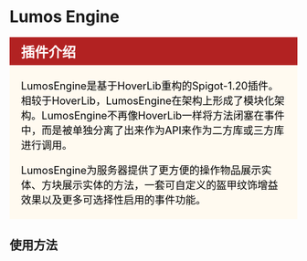 # Lumos Engine

<div style="background:#B22222;color:#fff;padding:7px 20px;font-weight:bold;font-size:24px">
插件介绍
</div>
<div style="padding: 4px 20px;background: #FFFAF0;">
<p style="color:#000;font-size:18px;">LumosEngine是基于HoverLib重构的Spigot-1.20插件。相较于HoverLib，LumosEngine在架构上形成了模块化架构。LumosEngine不再像HoverLib一样将方法闭塞在事件中，而是被单独分离了出来作为API来作为二方库或三方库进行调用。</p>
<p style="color:#000;font-size:18px;">LumosEngine为服务器提供了更方便的操作物品展示实体、方块展示实体的方法，一套可自定义的盔甲纹饰增益效果以及更多可选择性启用的事件功能。</p>
</div>

## 使用方法


